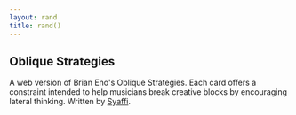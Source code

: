 ```yaml
---
layout: rand
title: rand()
---
```


## Oblique Strategies
A web version of Brian Eno's Oblique Strategies. Each card offers a constraint
intended to help musicians break creative blocks by encouraging lateral
thinking.  Written by [Syaffi](https://github.com/ghsyafii).
